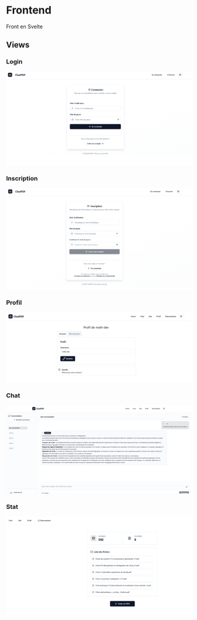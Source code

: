 # Frontend

Front en Svelte

## Views
### Login
<img src="./asset/login.png" alt="Profils">

### Inscription
<img src="./asset/signup.png" alt="Profils">

### Profil
<img src="./asset/profil.png" alt="Profils">

### Chat
<img src="./asset/chat.png" alt="Vue chat">

### Stat
<img src="./asset/stat.png" alt="Vue chat">